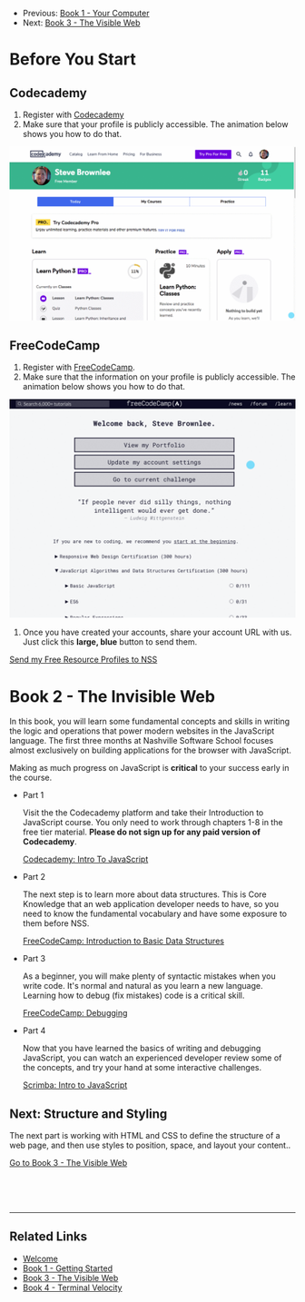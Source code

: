 <nav>
    <ul class="list list--books">
        <li class="left">
            <span>Previous:</span> <a href="../book-1-your-computer">Book 1 - Your Computer</a>
        </li>
        <li class="right">
            <span>Next:</span> <a href="../book-3-the-visible-web">Book 3 - The Visible Web</a>
        </li>
    </ul>
</nav>

# Before You Start

## Codecademy

1. Register with [Codecademy](https://www.codecademy.com/register)
1. Make sure that your profile is publicly accessible. The animation below shows you how to do that.

![animation showing how to make profile public](./chapters/images/codecademy-profile.gif)

## FreeCodeCamp

1. Register with [FreeCodeCamp](https://www.freecodecamp.org/).
1. Make sure that the information on your profile is publicly accessible. The animation below shows you how to do that.

![animation showing how to make profile public](./chapters/images/freecodecamp.gif)


1. Once you have created your accounts, share your account URL with us. Just click this **large, blue** button to send them.
<div class="assessment">
    <a class="button blue"
       href="https://forms.gle/ZattQJCXHpeAzGmG9"
       target="_blank">Send my Free Resource Profiles to NSS</a>
</div>



# Book 2 - The Invisible Web

In this book, you will learn some fundamental concepts and skills in writing the logic and operations that power modern websites in the JavaScript language. The first three months at Nashville Software School focuses almost exclusively on building applications for the browser with JavaScript.

Making as much progress on JavaScript is **critical** to your success early in the course.

<ul class="list list--doubleItems">
    <li class="listItem listItem--doubleItems">
        <p class="listItem__header">Part 1</p>
        <p>Visit the the Codecademy platform and take their Introduction to JavaScript course. You only need to work through chapters 1-8 in the free tier material. <strong>Please do not sign up for any paid version of Codecademy</strong>. </p>
        <a target="_blank" href="https://www.codecademy.com/learn/introduction-to-javascript">Codecademy: Intro To JavaScript</a>
    </li>
    <li class="listItem listItem--doubleItems">
        <p class="listItem__header">Part 2</p>
        <p>The next step is to learn more about data structures. This is Core Knowledge that an web application developer needs to have, so you need to know the fundamental vocabulary and have some exposure to them before NSS.</p>
        <a target="_blank" href="https://www.freecodecamp.org/learn/javascript-algorithms-and-data-structures/basic-data-structures">FreeCodeCamp: Introduction to Basic Data Structures</a>
    </li>
</ul>

<ul class="list list--doubleItems">
    <li class="listItem listItem--doubleItems">
        <p class="listItem__header">Part 3</p>
        <p>As a beginner, you will make plenty of syntactic mistakes when you write code. It's normal and natural as you learn a new language. Learning how to debug (fix mistakes) code is a critical skill. </p>
        <a target="_blank" href="https://www.freecodecamp.org/learn/javascript-algorithms-and-data-structures/debugging/">FreeCodeCamp: Debugging</a>
    </li>
    <li class="listItem listItem--doubleItems">
        <p class="listItem__header">Part 4</p>
        <p>Now that you have learned the basics of writing and debugging JavaScript, you can watch an experienced developer review some of the concepts, and try your hand at some interactive challenges.</p>
        <a target="_blank" href="https://scrimba.com/learn/introtojavascript">Scrimba: Intro to JavaScript</a>
    </li>
</ul>

## Next: Structure and Styling

The next part is working with HTML and CSS to define the structure of a web page, and then use styles to position, space, and layout your content..

<a href="../book-3-the-visible-web">Go to Book 3 - The Visible Web</a>

<br/>
<br/>
<br/>

---

## Related Links

<ul>
    <li>
        <a href="../">Welcome</a>
    </li>
    <li>
        <a href="../book-1-your-computer/">Book 1 - Getting Started</a>
    </li>
    <li>
        <a href="../book-3-the-visible-web/">Book 3 - The Visible Web</a>
    </li>
    <li>
        <a href="../book-4-terminal-velocity/">Book 4 - Terminal Velocity</a>
    </li>
</ul>
